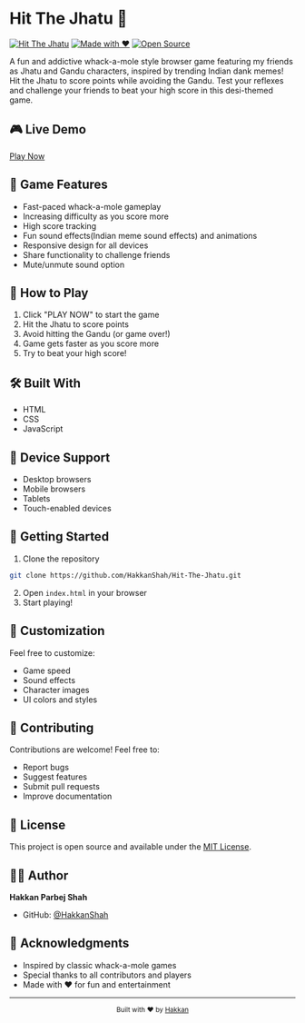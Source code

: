 # Hit The Jhatu 🎯

[![Hit The Jhatu](https://img.shields.io/badge/Hit%20The%20Jhatu-Game-green)](https://hakkanshah.github.io/Hit-The-Jhatu/)
[![Made with ❤️](https://img.shields.io/badge/Made%20with-%E2%9D%A4%EF%B8%8F-red)](https://github.com/HakkanShah)
[![Open Source](https://img.shields.io/badge/Open%20Source-Yes-blue)](https://github.com/HakkanShah/Hit-The-Jhatu)

A fun and addictive whack-a-mole style browser game featuring my friends as Jhatu and Gandu characters, inspired by trending Indian dank memes! Hit the Jhatu to score points while avoiding the Gandu. Test your reflexes and challenge your friends to beat your high score in this desi-themed game.

## 🎮 Live Demo
[Play Now](https://hakkanshah.github.io/Hit-The-Jhatu/)

## 🎯 Game Features
- Fast-paced whack-a-mole gameplay
- Increasing difficulty as you score more
- High score tracking
- Fun sound effects(Indian meme sound effects) and animations
- Responsive design for all devices
- Share functionality to challenge friends
- Mute/unmute sound option

## 🎲 How to Play
1. Click "PLAY NOW" to start the game
2. Hit the Jhatu to score points
3. Avoid hitting the Gandu (or game over!)
4. Game gets faster as you score more
5. Try to beat your high score!

## 🛠️ Built With
- HTML
- CSS
- JavaScript

## 📱 Device Support
- Desktop browsers
- Mobile browsers
- Tablets
- Touch-enabled devices

## 🚀 Getting Started
1. Clone the repository
```bash
git clone https://github.com/HakkanShah/Hit-The-Jhatu.git
```
2. Open `index.html` in your browser
3. Start playing!

## 🎨 Customization
Feel free to customize:
- Game speed
- Sound effects
- Character images
- UI colors and styles

## 🤝 Contributing
Contributions are welcome! Feel free to:
- Report bugs
- Suggest features
- Submit pull requests
- Improve documentation

## 📝 License
This project is open source and available under the [MIT License](LICENSE).

## 👨‍💻 Author
**Hakkan Parbej Shah**
- GitHub: [@HakkanShah](https://github.com/HakkanShah)

## 🙏 Acknowledgments
- Inspired by classic whack-a-mole games
- Special thanks to all contributors and players
- Made with ❤️ for fun and entertainment

---
<div align="center">
  <sub>Built with ❤️ by <a href="https://github.com/HakkanShah">Hakkan</a></sub>
</div>
